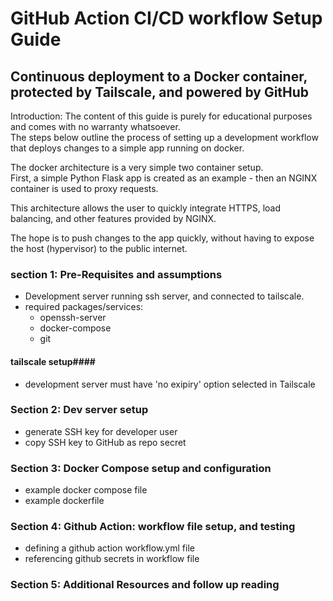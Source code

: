 # GitHub Action CI/CD workflow Setup Guide #
## Continuous deployment to a Docker container, protected by Tailscale, and powered by GitHub ##

Introduction: The content of this guide is purely for educational purposes and comes with no warranty whatsoever.  
The steps below outline the process of setting up a development workflow that deploys changes to a simple app running on docker.  

The docker architecture is a very simple two container setup.   
First, a simple Python Flask app is created as an example - then an NGINX container is used to proxy requests.  

This architecture allows the user to quickly integrate HTTPS, load balancing, and other features provided by NGINX.  

The hope is to push changes to the app quickly, without having to expose the host (hypervisor) to the public internet.  


### section 1: Pre-Requisites and assumptions ###
- Development server running ssh server, and connected to tailscale.  
- required packages/services:  
	- openssh-server  
	- docker-compose  
	- git  
#### tailscale setup####
- development server must have 'no exipiry' option selected in Tailscale  

### Section 2: Dev server setup ###
- generate SSH key for developer user  
- copy SSH key to GitHub as repo secret  

### Section 3: Docker Compose setup and configuration ###
- example docker compose file  
- example dockerfile  

### Section 4: Github Action: workflow file setup, and testing ###
- defining a github action workflow.yml file  
- referencing github secrets in workflow file  

### Section 5: Additional Resources and follow up reading ###
